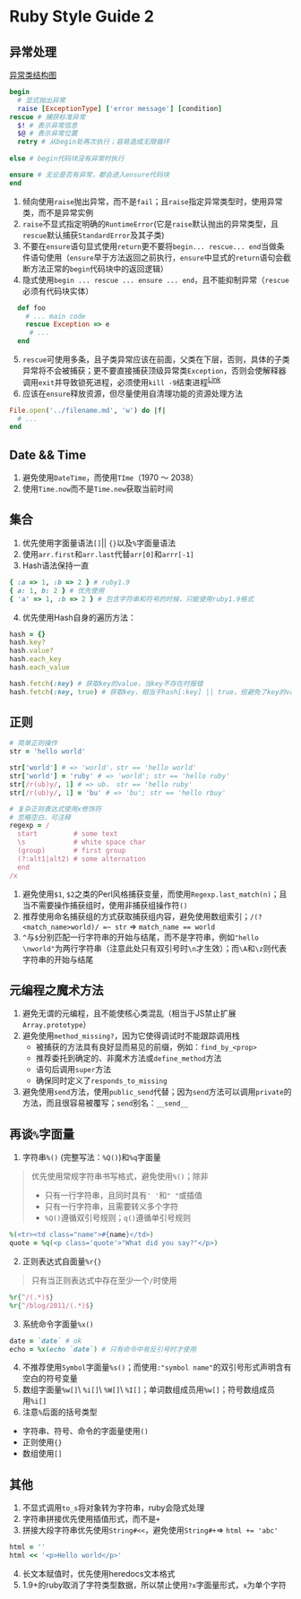 # Ruby Style Guide 2

## 异常处理
[异常类结构图](http://naotu.baidu.com/file/1bb0bdbf2e5d7d6593b9a57ec2fb50e5?token=c2602b71835fb17a)
```ruby
begin
  # 显式抛出异常
  raise [ExceptionType] ['error message'] [condition]
rescue # 捕获标准异常
  $! # 表示异常信息
  $@ # 表示异常位置
  retry # 从begin处再次执行；容易造成无限循环
  
else # begin代码块没有异常时执行

ensure # 无论是否有异常，都会进入ensure代码块
end
```

 1. 倾向使用`raise`抛出异常，而不是`fail`；且`raise`指定异常类型时，使用异常类，而不是异常实例
 2. `raise`不显式指定明确的`RuntimeError`(它是`raise`默认抛出的异常类型，且`rescue`默认捕获`StandardError`及其子类)
 3. 不要在`ensure`语句显式使用`return`更不要将`begin... rescue... end`当做条件语句使用（`ensure`早于方法返回之前执行，`ensure`中显式的`return`语句会截断方法正常的`begin`代码块中的返回逻辑）
 4. 隐式使用`begin ... rescue ... ensure ... end`，且不能抑制异常（`rescue`必须有代码块实体）
```ruby
  def foo
    # ... main code
    rescue Exception => e
     # ...
  end
```
5. `rescue`可使用多条，且子类异常应该在前面，父类在下层，否则，具体的子类异常将不会被捕获；更不要直接捕获顶级异常类`Exception`，否则会使解释器调用`exit`并导致锁死进程，必须使用`kill -9`结束进程<sup>[Link](https://stackoverflow.com/questions/10048173/why-is-it-bad-style-to-rescue-exception-e-in-ruby)</sup>
6. 应该在`ensure`释放资源，但尽量使用自清理功能的资源处理方法
```ruby
File.open('../filename.md', 'w') do |f|
  # ...
end
```

## Date && Time
1. 避免使用`DateTime`，而使用`TIme`（1970 ～ 2038）
2. 使用`Time.now`而不是`Time.new`获取当前时间

## 集合
1. 优先使用字面量语法`[]`|| `{}`以及`%`字面量语法
2. 使用`arr.first`和`arr.last`代替`arr[0]`和`arrr[-1]`
3. Hash语法保持一直
```ruby
{ :a => 1, :b => 2 } # ruby1.9
{ a: 1, b: 2 } # 优先使用
{ 'a' => 1, :b => 2 } # 包含字符串和符号的时候，只能使用ruby1.9格式
```
4. 优先使用Hash自身的遍历方法：
```ruby
hash = {}
hash.key?
hash.value?
hash.each_key
hash.each_value

hash.fetch(:key) # 获取key的value，当key不存在时报错
hash.fetch(:key, true) # 获取key，相当于hash[:key] || true，但避免了key的value为false的情况
```

## 正则
```ruby
# 简单正则操作
str = 'hello world'

str['world'] # => 'world'，str == 'hello world'
str['world'] = 'ruby' # => 'world'; str == 'hello ruby'
str[/r(ub)y/, 1] # => ub， str == 'hello ruby'
str[/r(ub)y/, 1] = 'bu' # => 'bu'; str == 'hello rbuy'

# 复杂正则表达式使用x修饰符
# 忽略空白、可注释
regexp = /
  start         # some text
  \s            # white space char
  (group)       # first group
  (?:alt1|alt2) # some alternation
  end
/x
```

1. 避免使用`$1`, `$2`之类的Perl风格捕获变量，而使用`Regexp.last_match(n)`；且当不需要操作捕获组时，使用非捕获组操作符`()`
2. 推荐使用命名捕获组的方式获取捕获组内容，避免使用数组索引；`/(?<match_name>world)/ =~ str` => `match_name == world`
3. `^`与`$`分别匹配一行字符串的开始与结尾，而不是字符串，例如`"hello \nworld"`为两行字符串（注意此处只有双引号时`\n`才生效）；而`\A`和`\z`则代表字符串的开始与结尾

## 元编程之魔术方法
1. 避免无谓的元编程，且不能使核心类混乱（相当于JS禁止扩展`Array.prototype`）
2. 避免使用`method_missing?`，因为它使得调试时不能跟踪调用栈
	- 被捕获的方法具有良好显而易见的前缀，例如：`find_by_<prop>`
	- 推荐委托到确定的、非魔术方法或`define_method`方法
	- 语句后调用`super`方法
	- 确保同时定义了`responds_to_missing`
3. 避免使用`send`方法，使用`public_send`代替；因为`send`方法可以调用`private`的方法，而且很容易被覆写；`send`别名：`__send__`

## 再谈`%`字面量

1. 字符串`%()` (完整写法：`%Q()`)和`%q`字面量
> 优先使用常规字符串书写格式，避免使用`%()`；除非
> - 只有一行字符串，且同时具有`' '`和`" "`或插值
> - 只有一行字符串，且需要转义多个字符
> - `%Q()`遵循双引号规则；`q()`遵循单引号规则
```ruby
%(<tr><td class="name">#{name}</td>)
quote = %q(<p class='quote'>"What did you say?"</p>)
```
2. 正则表达式自面量`%r{}`
> 只有当正则表达式中存在至少一个`/`时使用
```ruby
%r{^/(.*)$}
%r{^/blog/2011/(.*)$}
```
3. 系统命令字面量`%x()`
```ruby
date = `date` # ok
echo = %x(echo `date`) # 只有命令中有反引号时才使用
```
4. 不推荐使用`Symbol`字面量`%s()`；而使用`:"symbol name"`的双引号形式声明含有空白的符号变量
5. 数组字面量`%w[]`\ `%i[]`\ `%W[]`\ `%I[]`；单词数组成员用`%w[]`；符号数组成员用`%i[]`
6. 注意`%`后面的括号类型
- 字符串、符号、命令的字面量使用`()`
- 正则使用`{}`
- 数组使用`[]`

## 其他
1. 不显式调用`to_s`将对象转为字符串，ruby会隐式处理
2. 字符串拼接优先使用插值形式，而不是`+`
3. 拼接大段字符串优先使用`String#<<`，避免使用`String#+`=> `html += 'abc'`
```ruby
html = ''
html << '<p>Hello world</p>'
```
4. 长文本赋值时，优先使用heredocs文本格式
5. 1.9+的ruby取消了字符类型数据，所以禁止使用`?x`字面量形式，`x`为单个字符
